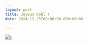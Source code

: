 ```yaml
---
layout: post
title: Joyeux Noël !
date: 2024-12-25T00:00:00.000+00:00

---
```




![](/images/P1060525.JPG))
